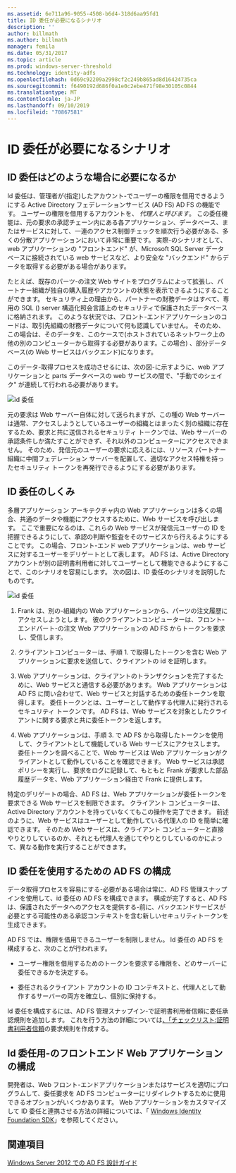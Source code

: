 ```yaml
---
ms.assetid: 6e711a96-9055-4508-b6d4-318d6aa95fd1
title: ID 委任が必要になるシナリオ
description: ''
author: billmath
ms.author: billmath
manager: femila
ms.date: 05/31/2017
ms.topic: article
ms.prod: windows-server-threshold
ms.technology: identity-adfs
ms.openlocfilehash: 0d69c92209a2998cf2c249b865ad8d16424735ca
ms.sourcegitcommit: f6490192d686f0a1e0c2ebe471f98e30105c0844
ms.translationtype: MT
ms.contentlocale: ja-JP
ms.lasthandoff: 09/10/2019
ms.locfileid: "70867581"
---
```

# <a name="when-to-use-identity-delegation"></a>ID 委任が必要になるシナリオ
  
## <a name="what-is-identity-delegation"></a>ID 委任はどのような場合に必要になるか  
Id 委任は、管理者が\(指定\)したアカウント\-でユーザーの権限を借用できるようにする Active Directory フェデレーションサービス (AD FS) AD FS の機能です。 ユーザーの権限を借用するアカウントを、 *代理人と呼びます*。 この委任機能は、元の要求の承認チェーン内にある各アプリケーション、データベース、またはサービスに対して、一連のアクセス制御チェックを順次行う必要がある、多くの分散アプリケーションにおいて非常に重要です。 実際\-のシナリオとして、web アプリケーションの "フロントエンド" が、Microsoft SQL Server データベースに接続されている web サービスなど、より安全な "バックエンド" からデータを取得する必要がある場合があります。  
  
たとえば、既存のパーツ\-の注文 Web サイトをプログラムによって拡張し、パートナー組織が独自の購入履歴やアカウントの状態を表示できるようにすることができます。 セキュリティ上の理由から、パートナーの財務データはすべて、専用の SQL \(\) server 構造化照会言語上のセキュリティで保護されたデータベースに格納されます。 このような状況では、フロント\-エンドアプリケーションのコードは、取引先組織の財務データについて何も認識していません。 そのため、この場合は、そのデータを、このケースで\(ホストされているネットワーク上の他の別のコンピューターから取得する必要があります。この場合\) 、部分データベース\(の Web サービスはバックエンド\)になります。  
  
このデータ\-取得プロセスを成功させるには、次の図\-に示すように、web アプリケーションと parts データベースの web サービスの間で、"手動でのシェイク" が連続して行われる必要があります。  
  
![id 委任](media/adfs2_identitydelegationconcept.gif)  
  
元の要求は Web サーバー自体に対して送られますが、この種の Web サーバーは通常、アクセスしようとしているユーザーの組織とはまったく別の組織に存在するため、要求と共に送信されるセキュリティ トークンでは、Web サーバーの承認条件しか満たすことができず、それ以外のコンピューターにアクセスできません。 そのため、発信元のユーザーの要求に応えるには、リソース パートナー組織に中間フェデレーション サーバーを配置して、適切なアクセス特権を持ったセキュリティ トークンを再発行できるようにする必要があります。  
  
## <a name="how-does-identity-delegation-work"></a>ID 委任のしくみ  
多層アプリケーション アーキテクチャ内の Web アプリケーションは多くの場合、共通のデータや機能にアクセスするために、Web サービスを呼び出します。 ここで重要になるのは、これらの Web サービスが発信元ユーザーの ID を把握できるようにして、承認の判断や監査をそのサービスから行えるようにすることです。 この場合、フロント\-エンド web アプリケーションは、web サービスに対するユーザーをデリゲートとして表します。 AD FS は、Active Directory アカウントが別の証明書利用者に対してユーザーとして機能できるようにすることで、このシナリオを容易にします。 次の図は、ID 委任のシナリオを説明したものです。  
  
![id 委任](media/adfs2_identitydelegationsteps.gif)  
  
1.  Frank は、別の\-組織内の Web アプリケーションから、パーツの注文履歴にアクセスしようとします。 彼のクライアントコンピューターは、フロント\-エンドパート\-の注文 Web アプリケーションの AD FS からトークンを要求し、受信します。  
  
2.  クライアントコンピューターは、手順 1. で取得したトークンを含む Web アプリケーションに要求を送信して、クライアントの id を証明します。  
  
3.  Web アプリケーションは、クライアントのトランザクションを完了するために、Web サービスと通信する必要があります。 Web アプリケーションは AD FS に問い合わせて、Web サービスと対話するための委任トークンを取得します。 委任トークンとは、ユーザーとして動作する代理人に発行されるセキュリティ トークンです。 AD FS は、Web サービスを対象としたクライアントに関する要求と共に委任トークンを返します。  
  
4.  Web アプリケーションは、手順 3. で AD FS から取得したトークンを使用して、クライアントとして機能している Web サービスにアクセスします。 委任トークンを調べることで、Web サービスは Web アプリケーションがクライアントとして動作していることを確認できます。 Web サービスは承認ポリシーを実行し、要求をログに記録して、もともと Frank が要求した部品履歴データを、Web アプリケーション経由で Frank に提供します。  
  
特定のデリゲートの場合、AD FS は、Web アプリケーションが委任トークンを要求できる Web サービスを制限できます。 クライアント コンピューターは、Active Directory アカウントを持っていなくてもこの操作を完了できます。 前述のように、Web サービスはユーザーとして動作している代理人の ID を簡単に確認できます。 そのため Web サービスは、クライアント コンピューターと直接やりとりしているのか、それとも代理人を通じてやりとりしているのかによって、異なる動作を実行することができます。  
  
## <a name="configuring-ad-fs-for-identity-delegation"></a>ID 委任を使用するための AD FS の構成  
データ取得プロセスを容易にする\-必要がある場合は常に、AD FS 管理スナップインを使用して、id 委任の AD FS を構成できます。 構成が完了すると、AD FS は、保護されたデータへのアクセスを提供する\-前に、バックエンドサービスが必要とする可能性のある承認コンテキストを含む新しいセキュリティトークンを生成できます。  
  
AD FS では、権限を借用できるユーザーを制限しません。 Id 委任の AD FS を構成すると、次のことが行われます。  
  
-   ユーザー権限を借用するためのトークンを要求する権限を、どのサーバーに委任できるかを決定する。  
  
-   委任されるクライアント アカウントの ID コンテキストと、代理人として動作するサーバーの両方を確立し、個別に保持する。  
  
Id 委任を構成するには、AD FS 管理スナップイン\-で証明書利用者信頼に委任承認規則を追加します。 これを行う方法の詳細については[、「チェックリスト:証明書利用者信頼](../../ad-fs/deployment/Checklist--Creating-Claim-Rules-for-a-Relying-Party-Trust.md)の要求規則を作成する。  
  
## <a name="configuring-the-front-end-web-application-for-identity-delegation"></a>Id 委任用\-のフロントエンド Web アプリケーションの構成  
開発者は、Web フロント\-エンドアプリケーションまたはサービスを適切にプログラムして、委任要求を AD FS コンピューターにリダイレクトするために使用できるオプションがいくつかあります。 Web アプリケーションをカスタマイズして ID 委任と連携させる方法の詳細については、「 [Windows Identity Foundation SDK](https://go.microsoft.com/fwlink/?LinkId=122266)」を参照してください。  
  
## <a name="see-also"></a>関連項目
[Windows Server 2012 での AD FS 設計ガイド](AD-FS-Design-Guide-in-Windows-Server-2012.md)
